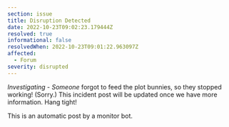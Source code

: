 ```yaml
---
section: issue
title: Disruption Detected
date: 2022-10-23T09:02:23.179444Z
resolved: true
informational: false
resolvedWhen: 2022-10-23T09:01:22.963097Z
affected:
  - Forum
severity: disrupted
---
```

*Investigating* - _Someone_ forgot to feed the plot bunnies, so they stopped working! (Sorry.) This incident post will be updated once we have more information. Hang tight!

This is an automatic post by a monitor bot.
        